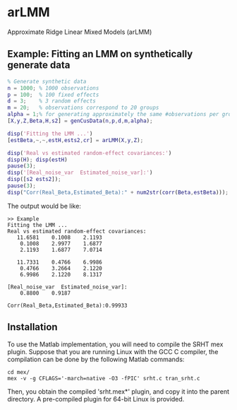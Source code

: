 # arLMM
Approximate Ridge Linear Mixed Models (arLMM)

## Example: Fitting an LMM on synthetically generate data
```matlab
% Generate synthetic data
n = 1000; % 1000 observations
p = 100;  % 100 fixed effects
d = 3;    % 3 random effects
m = 20;   % observations correspond to 20 groups
alpha = 1;% for generating approximately the same #observations per group
[X,y,Z,Beta,H,s2] = genCusData(n,p,d,m,alpha);

disp('Fitting the LMM ...')
[estBeta,~,~,estH,ests2,cr] = arLMM(X,y,Z);

disp('Real vs estimated random-effect covariances:')
disp(H); disp(estH)
pause(3);
disp('[Real_noise_var  Estimated_noise_var]:')
disp([s2 ests2]);
pause(3);
disp("Corr(Real_Beta,Estimated_Beta):" + num2str(corr(Beta,estBeta)));
```

The output would be like:
```
>> Example
Fitting the LMM ...
Real vs estimated random-effect covariances:
   11.6581    0.1008    2.1193
    0.1008    2.9977    1.6877
    2.1193    1.6877    7.0714

   11.7331    0.4766    6.9986
    0.4766    3.2664    2.1220
    6.9986    2.1220    8.1317

[Real_noise_var  Estimated_noise_var]:
    0.8800    0.9187

Corr(Real_Beta,Estimated_Beta):0.99933
```

## Installation

To use the Matlab implementation, you will need to compile the SRHT mex plugin. Suppose that you are running Linux with the GCC C compiler, the compilation can be done by the following Matlab commands:
```
cd mex/
mex -v -g CFLAGS='-march=native -O3 -fPIC' srht.c tran_srht.c
```
Then, you obtain the compiled 'srht.mex*' plugin, and copy it into the parent directory. A pre-compiled plugin for 64-bit Linux is provided.
